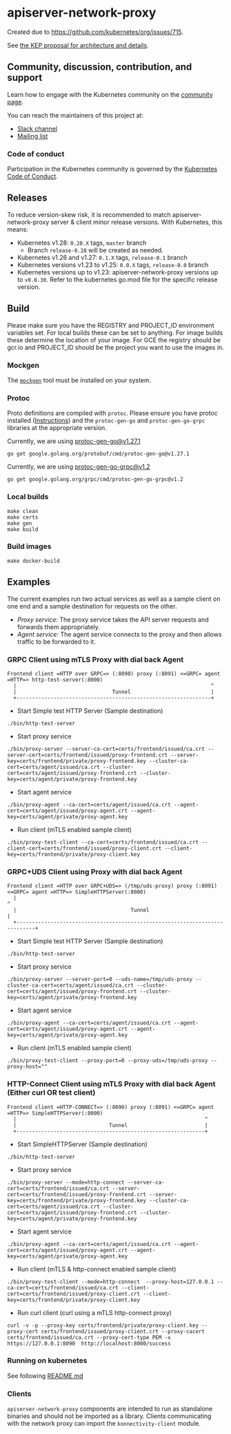 # apiserver-network-proxy

Created due to https://github.com/kubernetes/org/issues/715.

See [the KEP proposal for architecture and details](https://github.com/kubernetes/enhancements/tree/master/keps/sig-api-machinery/1281-network-proxy#proposal).

## Community, discussion, contribution, and support

Learn how to engage with the Kubernetes community on the [community page](http://kubernetes.io/community/).

You can reach the maintainers of this project at:

- [Slack channel](https://kubernetes.slack.com/messages/apiserver-network-proxy)
- [Mailing list](https://groups.google.com/forum/#!forum/kubernetes-sig-cloud-provider)

### Code of conduct

Participation in the Kubernetes community is governed by the [Kubernetes Code of Conduct](code-of-conduct.md).

## Releases

To reduce version-skew risk, it is recommended to match apiserver-network-proxy server & client
minor release versions. With Kubernetes, this means:

- Kubernetes v1.28: `0.28.X` tags, `master` branch
  *  Branch `release-0.28` will be created as needed.
- Kubernetes v1.26 and v1.27: `0.1.X` tags, `release-0.1` branch
- Kubernetes versions v1.23 to v1.25: `0.0.X` tags, `release-0.0` branch
- Kubernetes versions up to v1.23: apiserver-network-proxy versions up to `v0.0.30`.
  Refer to the kubernetes go.mod file for the specific release version.

## Build

Please make sure you have the REGISTRY and PROJECT_ID environment variables set.
For local builds these can be set to anything.
For image builds these determine the location of your image.
For GCE the registry should be gcr.io and PROJECT_ID should be the project you
want to use the images in.

### Mockgen

The [```mockgen```](https://github.com/golang/mock) tool must be installed on your system.

### Protoc

Proto definitions are compiled with `protoc`. Please ensure you have protoc installed ([Instructions](https://grpc.io/docs/languages/go/quickstart/)) and the `protoc-gen-go` and `protoc-gen-go-grpc` libraries at the appropriate version.

Currently, we are using protoc-gen-go@v1.27.1

`go get google.golang.org/protobuf/cmd/protoc-gen-go@v1.27.1`

Currently, we are using protoc-gen-go-grpc@v1.2

`go get google.golang.org/grpc/cmd/protoc-gen-go-grpc@v1.2`

### Local builds

```console
make clean
make certs
make gen
make build
```

### Build images

```console
make docker-build
```

## Examples

The current examples run two actual services as well as a sample client on one end and a sample destination for
requests on the other.
- *Proxy service:* The proxy service takes the API server requests and forwards them appropriately.
- *Agent service:* The agent service connects to the proxy and then allows traffic to be forwarded to it.

### GRPC Client using mTLS Proxy with dial back Agent

```
Frontend client =HTTP over GRPC=> (:8090) proxy (:8091) <=GRPC= agent =HTTP=> http-test-server(:8000)
  |                                                               ^
  |                               Tunnel                          |
  +---------------------------------------------------------------+
```

- Start Simple test HTTP Server (Sample destination)
```console
./bin/http-test-server
```

- Start proxy service
```console
./bin/proxy-server --server-ca-cert=certs/frontend/issued/ca.crt --server-cert=certs/frontend/issued/proxy-frontend.crt --server-key=certs/frontend/private/proxy-frontend.key --cluster-ca-cert=certs/agent/issued/ca.crt --cluster-cert=certs/agent/issued/proxy-frontend.crt --cluster-key=certs/agent/private/proxy-frontend.key
```

- Start agent service
```console
./bin/proxy-agent --ca-cert=certs/agent/issued/ca.crt --agent-cert=certs/agent/issued/proxy-agent.crt --agent-key=certs/agent/private/proxy-agent.key
```

- Run client (mTLS enabled sample client)
```console
./bin/proxy-test-client --ca-cert=certs/frontend/issued/ca.crt --client-cert=certs/frontend/issued/proxy-client.crt --client-key=certs/frontend/private/proxy-client.key
```

### GRPC+UDS Client using Proxy with dial back Agent

```
Frontend client =HTTP over GRPC+UDS=> (/tmp/uds-proxy) proxy (:8091) <=GRPC= agent =HTTP=> SimpleHTTPServer(:8000)
  |                                                                            ^
  |                                     Tunnel                                 |
  +----------------------------------------------------------------------------+
```

- Start Simple test HTTP Server (Sample destination)
```console
./bin/http-test-server
```

- Start proxy service
```console
./bin/proxy-server --server-port=0 --uds-name=/tmp/uds-proxy --cluster-ca-cert=certs/agent/issued/ca.crt --cluster-cert=certs/agent/issued/proxy-frontend.crt --cluster-key=certs/agent/private/proxy-frontend.key
```

- Start agent service
```console
./bin/proxy-agent --ca-cert=certs/agent/issued/ca.crt --agent-cert=certs/agent/issued/proxy-agent.crt --agent-key=certs/agent/private/proxy-agent.key
```

- Run client (mTLS enabled sample client)
```console
./bin/proxy-test-client --proxy-port=0 --proxy-uds=/tmp/uds-proxy --proxy-host=""
```


### HTTP-Connect Client using mTLS Proxy with dial back Agent (Either curl OR test client)

```
Frontend client =HTTP-CONNECT=> (:8090) proxy (:8091) <=GRPC= agent =HTTP=> SimpleHTTPServer(:8000)
  |                                                             ^
  |                              Tunnel                         |
  +-------------------------------------------------------------+
```

- Start SimpleHTTPServer (Sample destination)
```console
./bin/http-test-server
```

- Start proxy service
```console
./bin/proxy-server --mode=http-connect --server-ca-cert=certs/frontend/issued/ca.crt --server-cert=certs/frontend/issued/proxy-frontend.crt --server-key=certs/frontend/private/proxy-frontend.key --cluster-ca-cert=certs/agent/issued/ca.crt --cluster-cert=certs/agent/issued/proxy-frontend.crt --cluster-key=certs/agent/private/proxy-frontend.key
```

- Start agent service
```console
./bin/proxy-agent --ca-cert=certs/agent/issued/ca.crt --agent-cert=certs/agent/issued/proxy-agent.crt --agent-key=certs/agent/private/proxy-agent.key
```

- Run client (mTLS & http-connect enabled sample client)
```console
./bin/proxy-test-client --mode=http-connect  --proxy-host=127.0.0.1 --ca-cert=certs/frontend/issued/ca.crt --client-cert=certs/frontend/issued/proxy-client.crt --client-key=certs/frontend/private/proxy-client.key
```

- Run curl client (curl using a mTLS http-connect proxy)
```console
curl -v -p --proxy-key certs/frontend/private/proxy-client.key --proxy-cert certs/frontend/issued/proxy-client.crt --proxy-cacert certs/frontend/issued/ca.crt --proxy-cert-type PEM -x https://127.0.0.1:8090  http://localhost:8000/success
```

### Running on kubernetes
See following [README.md](examples/kubernetes/README.md)

### Clients

`apiserver-network-proxy` components are intended to run as standalone binaries and should not be imported as a library. Clients communicating with the network proxy can import the `konnectivity-client` module.
